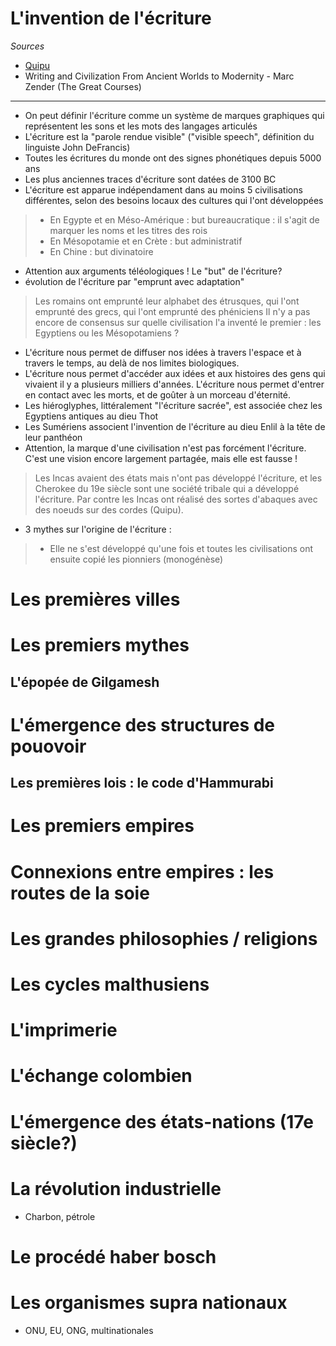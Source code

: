 # L'invention de l'écriture

*Sources*

- [Quipu](https://fr.wikipedia.org/wiki/Quipu)
- Writing and Civilization From Ancient Worlds to Modernity - Marc Zender (The Great Courses)

---

- On peut définir l'écriture comme un système de marques graphiques qui représentent les sons et les mots des langages articulés
- L'écriture est la "parole rendue visible" ("visible speech", définition du linguiste John DeFrancis)
- Toutes les écritures du monde ont des signes phonétiques depuis 5000 ans
- Les plus anciennes traces d'écriture sont datées de 3100 BC
- L'écriture est apparue indépendament dans au moins 5 civilisations différentes, selon des besoins locaux des cultures qui l'ont développées
> * En Egypte et en Méso-Amérique : but bureaucratique : il s'agit de marquer les noms et les titres des rois 
> * En Mésopotamie et en Crète : but administratif
> * En Chine : but divinatoire
- Attention aux arguments téléologiques ! Le "but" de l'écriture?
- évolution de l'écriture par "emprunt avec adaptation"
> Les romains ont emprunté leur alphabet des étrusques, qui l'ont emprunté des grecs, qui l'ont emprunté des phéniciens
> Il n'y a pas encore de consensus sur quelle civilisation l'a inventé le premier : les Egyptiens ou les Mésopotamiens ?
- L'écriture nous permet de diffuser nos idées à travers l'espace et à travers le temps, au delà de nos limites biologiques.
- L'écriture nous permet d'accéder aux idées et aux histoires des gens qui vivaient il y a plusieurs milliers d'années. L'écriture nous permet d'entrer en contact avec les morts, et de goûter à un morceau d'éternité.
- Les hiéroglyphes, littéralement "l'écriture sacrée", est associée chez les Egyptiens antiques au dieu Thot
- Les Sumériens associent l'invention de l'écriture au dieu Enlil à la tête de leur panthéon
- Attention, la marque d'une civilisation n'est pas forcément l'écriture. C'est une vision encore largement partagée, mais elle est fausse !
> Les Incas avaient des états mais n'ont pas développé l'écriture, et les Cherokee du 19e siècle sont une société tribale qui a développé l'écriture. Par contre les Incas ont réalisé des sortes d'abaques avec des noeuds sur des cordes (Quipu).
- 3 mythes sur l'origine de l'écriture :
> * Elle ne s'est développé qu'une fois et toutes les civilisations ont ensuite copié les pionniers (monogénèse) 

# Les premières villes

# Les premiers mythes

## L'épopée de Gilgamesh

# L'émergence des structures de pouovoir

## Les premières lois : le code d'Hammurabi

# Les premiers empires

# Connexions entre empires : les routes de la soie

# Les grandes philosophies / religions

# Les cycles malthusiens

# L'imprimerie

# L'échange colombien

# L'émergence des états-nations (17e siècle?)

# La révolution industrielle

- Charbon, pétrole

# Le procédé haber bosch

# Les organismes supra nationaux

- ONU, EU, ONG, multinationales

